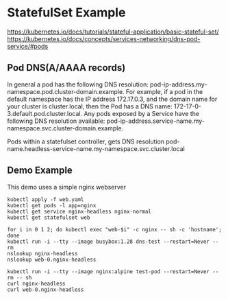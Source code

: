 # StatefulSet Example
https://kubernetes.io/docs/tutorials/stateful-application/basic-stateful-set/
https://kubernetes.io/docs/concepts/services-networking/dns-pod-service/#pods

## Pod DNS(A/AAAA records)
In general a pod has the following DNS resolution:
pod-ip-address.my-namespace.pod.cluster-domain.example.
For example, if a pod in the default namespace has the IP address 172.17.0.3, and the domain name for your cluster is cluster.local, then the Pod has a DNS name:
172-17-0-3.default.pod.cluster.local.
Any pods exposed by a Service have the following DNS resolution available:
pod-ip-address.service-name.my-namespace.svc.cluster-domain.example.

Pods within a statefulset controller, gets DNS resolution
pod-name.headless-service-name.my-namespace.svc.cluster.local

## Demo Example
This demo uses a simple nginx webserver

```
kubectl apply -f web.yaml
kubectl get pods -l app=nginx
kubectl get service nginx-headless nginx-normal
kubectl get statefulset web

for i in 0 1 2; do kubectl exec "web-$i" -c nginx -- sh -c 'hostname'; done
kubectl run -i --tty --image busybox:1.28 dns-test --restart=Never --rm
nslookup nginx-headless
nslookup web-0.nginx-headless

kubectl run -i --tty --image nginx:alpine test-pod --restart=Never --rm -- sh
curl nginx-headless
curl web-0.nginx-headless
```

